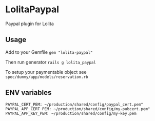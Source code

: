 # LolitaPaypal

Paypal plugin for Lolita

## Usage

Add to your Gemfile `gem "lolita-paypal"`

Then run generator `rails g lolita_paypal`

To setup your paymentable object see `spec/dummy/app/models/reservation.rb`

## ENV variables

    PAYPAL_CERT_PEM: ~/production/shared/config/paypal_cert.pem"
    PAYPAL_APP_CERT_PEM: ~/production/shared/config/my-pubcert.pem"
    PAYPAL_APP_KEY_PEM: ~/production/shared/config/my-key.pem
